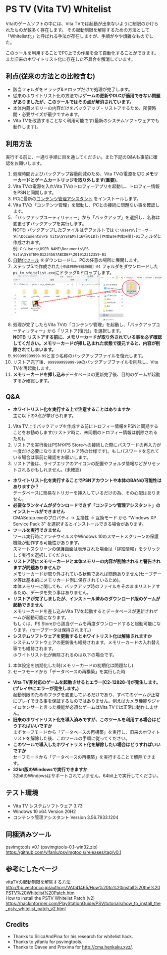 # PS TV (Vita TV) Whitelist
Vitaのゲームソフトの中には、Vita TVでは起動が出来ないように制限のかけられたものが数多く存在します。
その起動制限を解除するための方法として「Whitelist化」と呼ばれる手法が存在しますが、手順がやや煩雑なものでした。

このツールを利用することでPC上での作業を全て自動化することができます。また旧来のホワイトリスト化に存在した不具合を解消しています。


## 利点(従来の方法との比較含む)
- 該当フォルダをドラッグ&ドロップだけで処理が完了します。
- 従来のホワイトリスト化の方法では**ゲームの更新やDLCが適用できない問題がありましたが、このツールではその点が解消されています。**
- 本体内蔵メモリーの内容だけをバックアップ・リストアするため、所要時間・必要サイズが最少ですみます。
- Vita TVを改造することなく利用可能です(最新のシステムソフトウェアでも動作します)。


## 利用方法
実行する前に、一通り手順に目を通してください。また下記のQ&Aも事前に確認をお願いします。
1. 処理時間およびバックアップ容量削減のため、Vita TVの電源を切り**メモリーカードとゲームカートリッジを取り外します(重要)**。
2. Vita TVの電源を入れVita TVのトロフィーアプリを起動し、トロフィー情報をPSNと同期します。
3. PCに最新の[コンテンツ管理アシスタント](http://cma.dl.playstation.net/cma/win/) をインストールします。
4. Vita TVの「コンテンツ管理」を起動し、PCとの接続に問題ない事を確認します。
5. 「バックアップユーティリティー」から「バックアップ」を選択し、名称は変更せずバックアップを実行します。  
NOTE: バックアップしたファイルはデフォルトでは `C:\Users\[ユーザー名]\Documents\PS Vita\SYSTEM\[16桁のID]\[作成日時作成時間]-01`フォルダに作成されます。  
例: `C:\Users\USER_NAME\Documents\PS Vita\SYSTEM\01234567ABCDEF\201912312359-01`  
6. [自動化ツール](https://github.com/1jtp8sobiu/ps_tv_whitelist/releases/v1.0/ps_tv_whitelist-win64.zip) をダウンロードし、PCの任意の場所に展開します。
7. ステップ5.で作成された`[作成日時作成時間]-01` フォルダをダウンロードした`ps_tv_whitelist.exe`にドラッグ&ドロップします。  
![](/ss.png)
8. 処理が完了したらVita TVの「コンテンツ管理」を起動し、「バックアップユーティリティー」から「リストア(復元)」を選択します。  
**NOTE: リストアする前に、メモリーカードが取り外されている事を必ず確認してください。メモリーカードが挿し込まれた状態で復元すると、内容が削除されてしまいます。**  
9. `999999999999-99`と言う名称のバックアップファイルを復元します。
10. リストア完了後、`999999999999-99`のバックアップファイルを削除し、Vita TVを再起動します。  
11. **メモリーカードを挿し込み**データベースの更新完了後、目的のゲームが起動するか確認します。


## Q&A
- **ホワイトリスト化を実行する上で注意することはありますか**  
主に以下の3点が挙げられます。  
1. Vita TV上でバックアップを作成する前にトロフィー情報をPSNと同期することをお勧めします(リストア時に、未同期のトロフィー情報は削除されるため)。  
2. リストアを実行後はPSNやPS Storeへの接続した際にパスワードの再入力が一度だけ必要になります(リストア時の仕様です)。もしパスワードを忘れている場合は事前に確認をお願いします。
3. リストア後は、ライブエリアのアイコンの配置やフォルダ情報などがリセットされるかもしれません。(未確認)
- **ホワイトリスト化を実行することでPSNアカウントや本体のBANの可能性はありますか？**  
データベースに簡易なトリガーを挿入しているだけの為、その心配はありません。  
- **必要なランタイムがダウンロードできず「コンテンツ管理アシスタント」のインストールができません**  
CMASetup.exeのプロパティ -> 互換性 -> 互換モード から "Windows XP Service Pack 3" を選択するとインストールできる場合があります。
- **ツールを実行できません**  
ツール実行時にアンチウイルスやWindows 10のスマートスクリーンの保護機能が動作する可能性があります。  
スマートスクリーンの保護画面は表示された場合は「詳細情報」をクリックして実行を選択してください。  
- **リストア時にメモリーカードと本体メモリーの内容が削除されると警告されますが問題ありませんか**  
メモリーカードが取り外されている状態であれば問題ありません(セーブデータ等は基本的にメモリカード側に保存されているため)。  
本体メモリーに関しても、バックアップ時のファイルをそのままリストアするため、データを失う事はありません。  
- **リストアが完了しましたが、インストール済みのダウンロード版のゲームが起動できません**  
メモリーカードを差し込みVita TVを起動するとデータベースが更新されゲームが起動可能になります。  
もしくは、PS Storeから該当ゲームを再度ダウンロードすると起動可能になります。(セーブデータは保持されます。)  
- **システムソフトウェアを更新するとホワイトリスト化は解除されますか**  
システムソフトウェアの更新後も維持されます。メモリーカードの入れ替え等でも維持されます。  
ホワイトリスト化が解除されるのは以下の場合です。  
 1. 本体設定を初期化した時(メモリーカードの初期化は問題なし)
 2. セーフモードから「データベースの再構築」を実行した時  
- **Vita TV非対応のゲームを起動させるとエラー[C2-12828-1]が発生します。(プレイ中にエラーが発生します。)**  
起動制限のためのフラグを変更しているだけであり、すべてのゲームが正常にプレイできる事を保証するものではありません。例えばカメラ機能やジャイロセンサーと言った機能が必須なゲームはVita TVでは正常に動作しません。
- **旧来のホワイトリスト化を導入済みですが、このツールを利用する場合はどうすればいいですか**  
まずセーフモードから「データベースの再構築」を実行し、旧来のホワイトリストを解除した後、このツールの手順に従ってください。
- **このツールで導入したホワイトリスト化を解除したい場合はどうすればいいですか**  
セーフモードから「データベースの再構築」を実行することで解除できます。
- **32bit版のWindowsで実行できますか**  
32bitのWindowsはサポートされていません。64bit上で実行してください。

## テスト環境
- Vita TV システムソフトウェア 3.73
- Windows 10 x64 Version 20H2 
- コンテンツ管理アシスタント Version 3.56.7933.1204

## 同梱済みツール
psvimgtools v0.1 (psvimgtools-0.1-win32.zip)  
https://github.com/yifanlu/psvimgtools/releases/tag/v0.1  

## 参考にしたページ
vitaTVの起動制限を解除する方法  
http://hp.vector.co.jp/authors/VA041465/How%20to%20install%20the%20PSTV%20Whitelist%20Patch.htm  
How to install the PSTV Whitelist Patch (v2)  
https://hackinformer.com/PlayStationGuide/PSV/tutorials/how_to_install_the_pstv_whitelist_patch_v2.html

## Credits
- Thanks to SilicaAndPina for his research for whitelist hack.
- Thanks to yifanlu for psvimgtools.
- Thanks to Davee and Proxima for http://cma.henkaku.xyz/.
